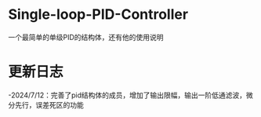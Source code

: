 # Single-loop-PID-Controller
一个最简单的单级PID的结构体，还有他的使用说明
# 更新日志
-2024/7/12：完善了pid结构体的成员，增加了输出限幅，输出一阶低通滤波，微分先行，误差死区的功能
